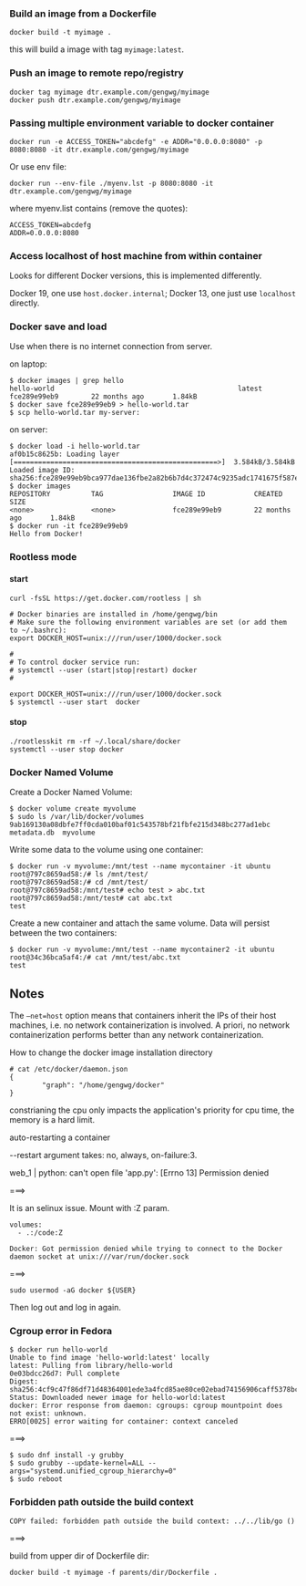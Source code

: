 ### Build an image from a Dockerfile

```
docker build -t myimage .
```

this will build a image with tag `myimage:latest`.

### Push an image to remote repo/registry

```
docker tag myimage dtr.example.com/gengwg/myimage
docker push dtr.example.com/gengwg/myimage
```

### Passing multiple environment variable to docker container

```
docker run -e ACCESS_TOKEN="abcdefg" -e ADDR="0.0.0.0:8080" -p 8080:8080 -it dtr.example.com/gengwg/myimage
```

Or use env file:

```
docker run --env-file ./myenv.lst -p 8080:8080 -it dtr.example.com/gengwg/myimage
```

where myenv.list contains (remove the quotes):

```
ACCESS_TOKEN=abcdefg
ADDR=0.0.0.0:8080
```

### Access localhost of host machine from within container

Looks for different Docker versions, this is implemented differently.

Docker 19, one use `host.docker.internal`; 
Docker 13, one just use `localhost` directly.

### Docker save and load

Use when there is no internet connection from server.

on laptop:

```
$ docker images | grep hello
hello-world                                             latest              fce289e99eb9        22 months ago       1.84kB
$ docker save fce289e99eb9 > hello-world.tar
$ scp hello-world.tar my-server:
```
on server:

```
$ docker load -i hello-world.tar
af0b15c8625b: Loading layer [==================================================>]  3.584kB/3.584kB
Loaded image ID: sha256:fce289e99eb9bca977dae136fbe2a82b6b7d4c372474c9235adc1741675f587e
$ docker images
REPOSITORY          TAG                 IMAGE ID            CREATED             SIZE
<none>              <none>              fce289e99eb9        22 months ago       1.84kB
$ docker run -it fce289e99eb9
Hello from Docker!
```

### Rootless mode

#### start


```
curl -fsSL https://get.docker.com/rootless | sh

# Docker binaries are installed in /home/gengwg/bin
# Make sure the following environment variables are set (or add them to ~/.bashrc):
export DOCKER_HOST=unix:///run/user/1000/docker.sock

#
# To control docker service run:
# systemctl --user (start|stop|restart) docker
#

export DOCKER_HOST=unix:///run/user/1000/docker.sock
$ systemctl --user start  docker
```

#### stop

```
./rootlesskit rm -rf ~/.local/share/docker
systemctl --user stop docker
```

### Docker Named Volume

Create a Docker Named Volume:

```
$ docker volume create myvolume
$ sudo ls /var/lib/docker/volumes
9ab169130a08dbfe7ff0cda010baf01c543578bf21fbfe215d348bc277ad1ebc  metadata.db  myvolume
```

Write some data to the volume using one container:

```
$ docker run -v myvolume:/mnt/test --name mycontainer -it ubuntu
root@797c8659ad58:/# ls /mnt/test/
root@797c8659ad58:/# cd /mnt/test/
root@797c8659ad58:/mnt/test# echo test > abc.txt
root@797c8659ad58:/mnt/test# cat abc.txt 
test
```

Create a new container and attach the same volume. Data will persist between the two containers:

```
$ docker run -v myvolume:/mnt/test --name mycontainer2 -it ubuntu
root@34c36bca5af4:/# cat /mnt/test/abc.txt
test
```

## Notes

The `–net=host` option means that containers inherit the IPs of their host machines, i.e. no network containerization is involved. A priori, no network containerization performs better than any network containerization.


How to change the docker image installation directory

```
# cat /etc/docker/daemon.json 
{
        "graph": "/home/gengwg/docker"
}
```

constrianing the cpu only impacts the application's priority for cpu time, the memory is a hard limit.

auto-restarting a container

--restart argument takes: no, always, on-failure:3.


web_1  | python: can't open file 'app.py': [Errno 13] Permission denied

===>

It is an selinux issue.
Mount with :Z param.

```
volumes:
  - .:/code:Z
```

```
Docker: Got permission denied while trying to connect to the Docker daemon socket at unix:///var/run/docker.sock
```
===>

```
sudo usermod -aG docker ${USER}
```

Then log out and log in again.

### Cgroup error in Fedora

```
$ docker run hello-world
Unable to find image 'hello-world:latest' locally
latest: Pulling from library/hello-world
0e03bdcc26d7: Pull complete
Digest: sha256:4cf9c47f86df71d48364001ede3a4fcd85ae80ce02ebad74156906caff5378bc
Status: Downloaded newer image for hello-world:latest
docker: Error response from daemon: cgroups: cgroup mountpoint does not exist: unknown.
ERRO[0025] error waiting for container: context canceled
```

===>

```
$ sudo dnf install -y grubby
$ sudo grubby --update-kernel=ALL --args="systemd.unified_cgroup_hierarchy=0"
$ sudo reboot
```

### Forbidden path outside the build context

```
COPY failed: forbidden path outside the build context: ../../lib/go ()
```

===>

build from upper dir of Dockerfile dir:

```
docker build -t myimage -f parents/dir/Dockerfile .
```
